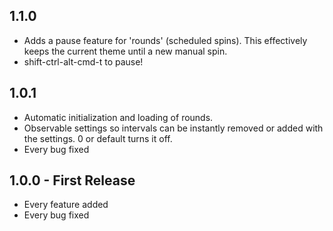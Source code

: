 ## 1.1.0
* Adds a pause feature for 'rounds' (scheduled spins). This effectively
  keeps the current theme until a new manual spin.
* shift-ctrl-alt-cmd-t to pause!


## 1.0.1
* Automatic initialization and loading of rounds.
* Observable settings so intervals can be instantly removed or added
  with the settings. 0 or default turns it off.
* Every bug fixed

## 1.0.0 - First Release
* Every feature added
* Every bug fixed
